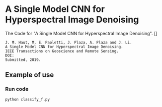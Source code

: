# A Single Model CNN for Hyperspectral Image Denoising
The Code for "A Single Model CNN for Hyperspectral Image Denoising". []
```
J. M. Haut, M. E. Paoletti, J. Plaza, A. Plaza and J. Li.
A Single Model CNN for Hyperspectral Image Denoising.
IEEE Transactions on Geoscience and Remote Sensing.
DOI: 
Submitted, 2019.
```

## Example of use
### Run code

```
python classify_f.py
```
